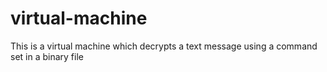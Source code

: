 # virtual-machine

This is a virtual machine which decrypts a text message using a command set in a binary file
